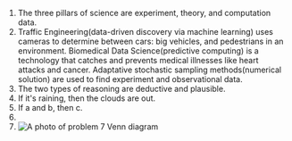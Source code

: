 1. The three pillars of science are experiment, theory, and computation data.  
2. Traffic Engineering(data-driven discovery via machine learning) uses cameras to determine between cars: big vehicles, and pedestrians in an environment. Biomedical Data Science(predictive computing) is a technology that catches and prevents medical illnesses like heart attacks and cancer. Adaptative stochastic sampling methods(numerical solution) are used to find experiment and observational data.  
3. The two types of reasoning are deductive and plausible.
4.  If it's raining, then the clouds are out. 
5.  If a and b, then  c.
6.  
7.  ![A photo of problem 7 Venn diagram]()
